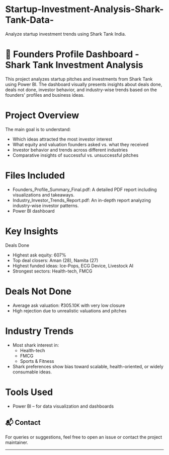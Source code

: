 # Startup-Investment-Analysis-Shark-Tank-Data-
Analyze startup investment trends using Shark Tank India.
# 🦈 Founders Profile Dashboard - Shark Tank Investment Analysis

This project analyzes startup pitches and investments from Shark Tank using Power BI.
The dashboard visually presents insights about deals done, deals not done, investor behavior, and
industry-wise trends based on the founders' profiles and business ideas.

# Project Overview

The main goal is to understand:
- Which ideas attracted the most investor interest
- What equity and valuation founders asked vs. what they received
- Investor behavior and trends across different industries
- Comparative insights of successful vs. unsuccessful pitches

# Files Included

- Founders_Profile_Summary_Final.pdf: A detailed PDF report including visualizations and takeaways.
- Industry_Investor_Trends_Report.pdf: An in-depth report analyzing industry-wise investor patterns.
- Power BI dashboard 

# Key Insights

 Deals Done
- Highest ask equity: 607%
- Top deal closers: Aman (28), Namita (27)
- Highest funded ideas: Ice-Pops, ECG Device, Livestock AI
- Strongest sectors: Health-tech, FMCG

# Deals Not Done
- Average ask valuation: ₹305.10K with very low closure
- High rejection due to unrealistic valuations and pitches

#  Industry Trends
- Most shark interest in:
  - Health-tech
  - FMCG
  - Sports & Fitness
- Shark preferences show bias toward scalable, health-oriented, or widely consumable ideas.

# Tools Used

- Power BI – for data visualization and dashboards

## 📬 Contact

For queries or suggestions, feel free to open an issue or contact the project maintainer.

---

